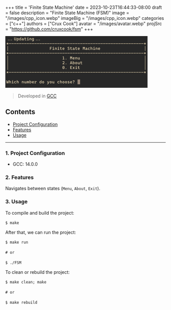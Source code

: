 +++
title = 'Finite State Machine'
date = 2023-10-23T16:44:33-08:00
draft = false
description = "Finite State Machine (FSM)"
image = "/images/cpp_icon.webp"
imageBig = "/images/cpp_icon.webp"
categories = ["c++"]
authors = ["Crux Cook"]
avatar = "/images/avatar.webp"
projSrc = "https://github.com/cruxcook/fsm"
+++

![screenshot](images/fsm_screenshot.webp)

> Developed in [GCC](https://gcc.gnu.org/)

## Contents

-   [Project Configuration](#1-project-configuration)
-   [Features](#2-features)
-   [Usage](#3-usage)

---

### 1. Project Configuration

-   GCC: 14.0.0

### 2. Features

Navigates between states (`Menu`, `About`, `Exit`).

### 3. Usage

To compile and build the project:

```shell
$ make
```

After that, we can run the project:

```shell
$ make run

# or 

$ ./FSM
```

To clean or rebuild the project:

```shell
$ make clean; make

# or

$ make rebuild
```